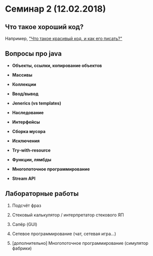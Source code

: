 Семинар 2 (12.02.2018)
======================

Что такое хороший код?
----------------------

Например, ["Что такое красивый код, и как его писать?"](https://habrahabr.ru/post/266969/)

Вопросы про java
----------------

- **Объекты, ссылки, копирование объектов**

- **Массивы**

- **Коллекции**

- **Ввод/вывод**

- **Jenerics (vs templates)**

- **Наследование**

- **Интерфейсы**

- **Сборка мусора**

- **Исключения**

- **Try-with-resource**

- **Функции, лямбды**

- **Многопоточное программирование**

- **Stream API**

Лабораторные работы
-------------------

1. Подсчёт фраз

2. Стековый калькулятор / интерпретатор стекового ЯП

3. Сапёр (GUI)

4. Сетевое программирование (чат, сетевая игра...)

5. [дополнительно] Многопоточное программирование (симулятор фабрики)
